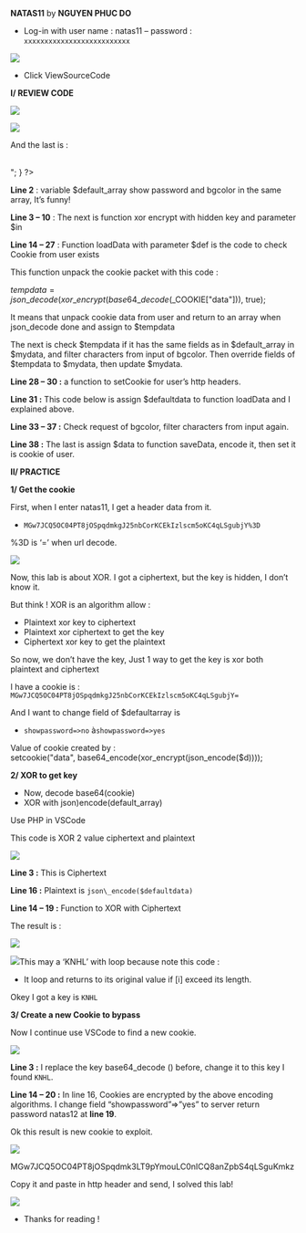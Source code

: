 ﻿**NATAS11** by **NGUYEN PHUC DO**

- Log-in with user name : natas11 – password : `xxxxxxxxxxxxxxxxxxxxxxxxxx`

![](./images/Aspose.Words.132666e3-16c6-4728-859d-15f7fa5105d1.001.png)

- Click ViewSourceCode 

**I/ REVIEW CODE** 

![](./images/Aspose.Words.132666e3-16c6-4728-859d-15f7fa5105d1.002.png)

![](./images/Aspose.Words.132666e3-16c6-4728-859d-15f7fa5105d1.003.png)

And the last is : 

<?
if($data["showpassword"] == "yes") {
`    `print "The password for natas12 is <censored><br>";
}

?>

**Line 2** : variable $default\_array show password and bgcolor in the same array, It’s funny!

**Line 3 – 10** : The next is function xor encrypt with hidden key and parameter $in

**Line 14 – 27** : Function loadData with parameter $def is the code to check Cookie from user exists

This function unpack the cookie packet with this code :

$tempdata = json\_decode(xor\_encrypt(base64\_decode($\_COOKIE["data"])), true);

It means that unpack cookie data from user and return to an array when json\_decode done and assign to $tempdata

The next is check $tempdata if it has the same fields as in $default\_array in $mydata, and filter characters from input of bgcolor. Then override fields of $tempdata to $mydata, then update $mydata.

**Line 28 – 30 :** a function to setCookie for user’s http headers.

**Line 31 :** This code below is assign $defaultdata to function loadData and I explained above. 

**Line 33 – 37 :** Check request of bgcolor, filter characters from input again.

**Line 38 :** The last is assign $data to function saveData, encode it, then set it is cookie of user.

**II/ PRACTICE**

**1/ Get the cookie** 

First, when I enter natas11, I get a header data from it.

- `MGw7JCQ5OC04PT8jOSpqdmkgJ25nbCorKCEkIzlscm5oKC4qLSgubjY%3D`

%3D is ‘=’ when url decode.

![](./images/Aspose.Words.132666e3-16c6-4728-859d-15f7fa5105d1.004.png)

Now, this lab is about XOR. I got a ciphertext, but the key is hidden,  I don’t know it.

But think ! XOR is an algorithm allow : 

- Plaintext xor key to ciphertext
- Plaintext xor ciphertext to get the key
- Ciphertext xor key to get the plaintext

So now, we don’t have the key, Just 1 way to get the key is xor both plaintext and ciphertext

I have a cookie is : `MGw7JCQ5OC04PT8jOSpqdmkgJ25nbCorKCEkIzlscm5oKC4qLSgubjY=`

And I want to change field of $defaultarray is 

- `showpassword=>no` à`showpassword=>yes`

Value of cookie created by : setcookie("data", base64\_encode(xor\_encrypt(json\_encode($d))));

**2/ XOR to get key**

- Now, decode base64(cookie)
- XOR with json)encode(default\_array)

Use PHP in VSCode 

This code is XOR 2 value ciphertext and plaintext

![](./images/Aspose.Words.132666e3-16c6-4728-859d-15f7fa5105d1.005.png)

**Line 3 :** This is Ciphertext

**Line 16 :** Plaintext is `json\_encode($defaultdata)`

**Line 14 – 19 :** Function to XOR with Ciphertext

The result is : 

![](./images/Aspose.Words.132666e3-16c6-4728-859d-15f7fa5105d1.006.png)

![](./images/Aspose.Words.132666e3-16c6-4728-859d-15f7fa5105d1.007.png)This may a ‘KNHL’ with loop because note this code : 

- It loop and returns to its original value if [i] exceed its length.

Okey I got a key is  `KNHL`

**3/ Create a new Cookie to bypass**

Now I continue use VSCode to find a new cookie.

![](./images/Aspose.Words.132666e3-16c6-4728-859d-15f7fa5105d1.008.png)

**Line 3 :** I replace the key base64\_decode () before, change it to this key I found `KNHL`.

**Line 14 – 20 :** In line 16, Cookies are encrypted by the above encoding algorithms. I change field “showpassword”=>”yes” to server return password natas12 at **line 19**.

Ok this result is new cookie to exploit.

![](./images/Aspose.Words.132666e3-16c6-4728-859d-15f7fa5105d1.009.png)

MGw7JCQ5OC04PT8jOSpqdmk3LT9pYmouLC0nICQ8anZpbS4qLSguKmkz

Copy it and paste in http header and send, I solved this lab!

![](./images/Aspose.Words.132666e3-16c6-4728-859d-15f7fa5105d1.010.png)

- Thanks for reading ! 
